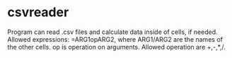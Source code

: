 # csvreader
Program can read .csv files and calculate data inside of cells, if needed.
Allowed expressions: =ARG1opARG2, where ARG1/ARG2 are the names of the other cells.
op is operation on arguments. Allowed operation are +,-,*,/.
